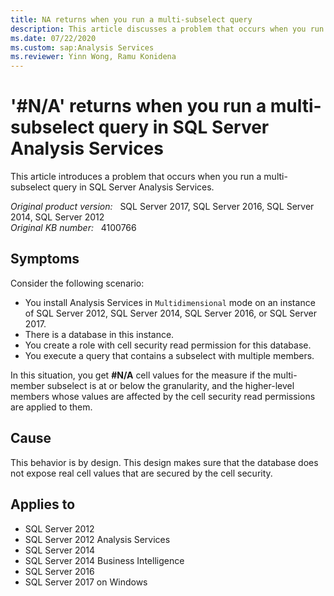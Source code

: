 ```yaml
---
title: NA returns when you run a multi-subselect query
description: This article discusses a problem that occurs when you run a multi subselect query in SQL Server Analysis Services.
ms.date: 07/22/2020
ms.custom: sap:Analysis Services
ms.reviewer: Yinn Wong, Ramu Konidena
---
```

# '#N/A' returns when you run a multi-subselect query in SQL Server Analysis Services

This article introduces a problem that occurs when you run a multi-subselect query in SQL Server Analysis Services.

_Original product version:_ &nbsp; SQL Server 2017, SQL Server 2016, SQL Server 2014, SQL Server 2012  
_Original KB number:_ &nbsp; 4100766

## Symptoms

Consider the following scenario:

- You install Analysis Services in `Multidimensional` mode on an instance of SQL Server 2012,  SQL Server 2014, SQL Server 2016, or SQL Server 2017.
- There is a database in this instance.
- You create a role with cell security read permission for this database.
- You execute a query that contains a subselect with multiple members.

In this situation, you get **#N/A** cell values for the measure if the multi-member subselect is at or below the granularity, and the higher-level members whose values are affected by the cell security read permissions are applied to them.

## Cause

This behavior is by design. This design makes sure that the database does not expose real cell values that are secured by the cell security.

## Applies to

- SQL Server 2012
- SQL Server 2012 Analysis Services
- SQL Server 2014
- SQL Server 2014 Business Intelligence
- SQL Server 2016
- SQL Server 2017 on Windows  
